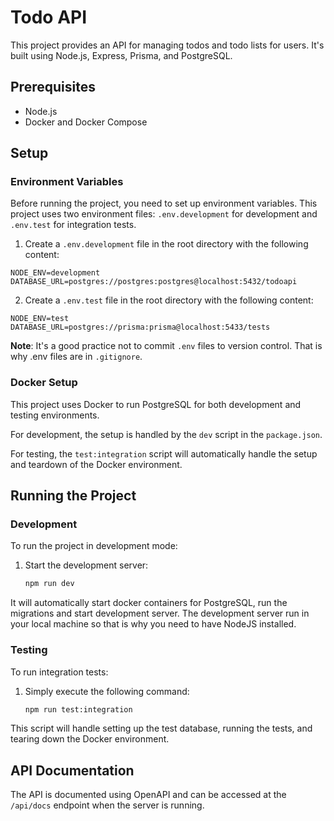 # Todo API

This project provides an API for managing todos and todo lists for users. It's built using Node.js, Express, Prisma, and PostgreSQL.

## Prerequisites

- Node.js
- Docker and Docker Compose

## Setup

### Environment Variables

Before running the project, you need to set up environment variables. This project uses two environment files: `.env.development` for development and `.env.test` for integration tests.

1. Create a `.env.development` file in the root directory with the following content:

```env
NODE_ENV=development
DATABASE_URL=postgres://postgres:postgres@localhost:5432/todoapi
```

2. Create a `.env.test` file in the root directory with the following content:

```env
NODE_ENV=test
DATABASE_URL=postgres://prisma:prisma@localhost:5433/tests
```

**Note**: It's a good practice not to commit `.env` files to version control. That is why .env files are in `.gitignore`.

### Docker Setup

This project uses Docker to run PostgreSQL for both development and testing environments.

For development, the setup is handled by the `dev` script in the `package.json`.

For testing, the `test:integration` script will automatically handle the setup and teardown of the Docker environment.

## Running the Project

### Development

To run the project in development mode:

1. Start the development server:

   ```bash
   npm run dev
   ```

It will automatically start docker containers for PostgreSQL, run the migrations and start development server. The development server run in your local machine so that is why you need to have NodeJS installed.

### Testing

To run integration tests:

1. Simply execute the following command:

   ```bash
   npm run test:integration
   ```

This script will handle setting up the test database, running the tests, and tearing down the Docker environment.

## API Documentation

The API is documented using OpenAPI and can be accessed at the `/api/docs` endpoint when the server is running.
